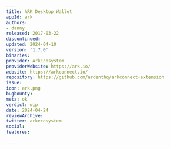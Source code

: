 ```yaml
---
title: ARK Desktop Wallet
appId: ark
authors:
- danny
released: 2017-03-22
discontinued: 
updated: 2024-04-10
version: '1.7.0'
binaries: 
provider: ArkEcosystem
providerWebsite: https://ark.io/
website: https://arkconnect.io/
repository: https://github.com/ardenthq/arkconnect-extension
issue: 
icon: ark.png
bugbounty: 
meta: ok
verdict: wip
date: 2024-04-24
reviewArchive: 
twitter: arkecosystem
social: 
features: 

---
```


